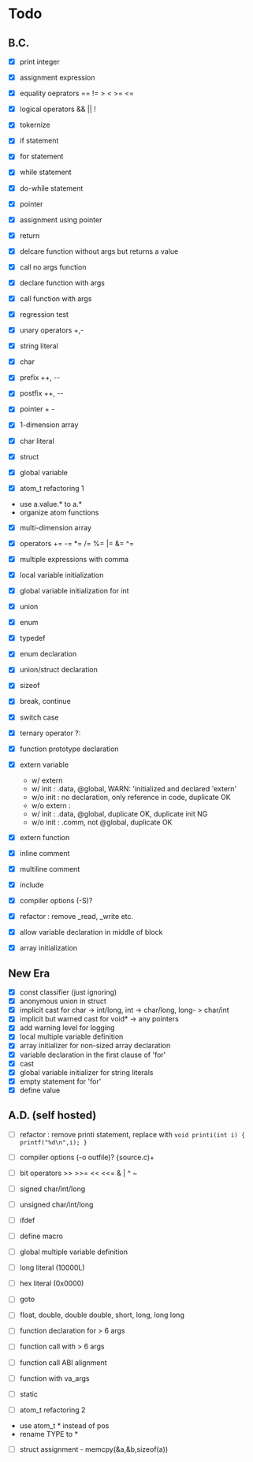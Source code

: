 # Todo

## B.C.

- [x] print integer
- [x] assignment expression

- [x] equality oeprators == != > < >= <=
- [x] logical operators && || !
- [x] tokernize

- [x] if statement
- [x] for statement
- [x] while statement
- [x] do-while statement

- [x] pointer
- [x] assignment using pointer

- [x] return
- [x] delcare function without args but returns a value
- [x] call no args function
- [x] declare function with args
- [x] call function with args

- [x] regression test

- [x] unary operators +,-
- [x] string literal
- [x] char
- [x] prefix ++, --
- [x] postfix ++, --

- [x] pointer + -
- [x] 1-dimension array

- [x] char literal

- [x] struct

- [x] global variable

- [x] atom_t refactoring 1
 - use a.value.* to a.*
 - organize atom functions

- [x] multi-dimension array

- [x] operators += -= *= /= %= |= &= ^=
- [x] multiple expressions with comma

- [x] local variable initialization
- [x] global variable initialization for int

- [x] union
- [x] enum

- [x] typedef
- [x] enum declaration
- [x] union/struct declaration

- [x] sizeof

- [x] break, continue

- [x] switch case
- [x] ternary operator ?:

- [x] function prototype declaration

- [x] extern variable 
  - w/ extern
   - w/ init : .data, @global, WARN: 'initialized and declared 'extern'
   - w/o init : no declaration, only reference in code, duplicate OK
  - w/o extern : 
   - w/ init : .data, @global, duplicate OK, duplicate init NG
   - w/o init : .comm, not @global, duplicate OK

- [x] extern function

- [x] inline comment
- [x] multiline comment

- [x] include

- [x] compiler options (-S)? 

- [x] refactor : remove _read, _write etc.

- [x] allow variable declaration in middle of block
- [x] array initialization


## New Era

- [x] const classifier (just ignoring)
- [x] anonymous union in struct
- [x] implicit cast for char -> int/long, int -> char/long, long- > char/int
- [x] implicit but warned cast for void* -> any pointers
- [x] add warning level for logging
- [x] local multiple variable definition
- [x] array initializer for non-sized array declaration
- [x] variable declaration in the first clause of 'for'
- [x] cast
- [x] global variable initializer for string literals
- [x] empty statement for 'for'
- [x] define value

## A.D. (self hosted)

- [ ] refactor : remove printi statement, replace with `void printi(int i) { printf("%d\n",i); }`

- [ ] compiler options (-o outfile)? {source.c)+

- [ ] bit operators >> >>= << <<= & | ^  ~

- [ ] signed char/int/long
- [ ] unsigned char/int/long

- [ ] ifdef
- [ ] define macro

- [ ] global multiple variable definition

- [ ] long literal (10000L)
- [ ] hex literal (0x0000)

- [ ] goto

- [ ] float, double, double double, short, long, long long

- [ ] function declaration for > 6 args
- [ ] function call with > 6 args
- [ ] function call ABI alignment

- [ ] function with va_args

- [ ] static

- [ ] atom_t refactoring 2
 - use atom_t * instead of pos
 - rename TYPE to *

- [ ] struct assignment - memcpy(&a,&b,sizeof(a))
